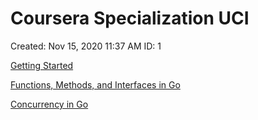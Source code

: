 # Coursera Specialization UCI

Created: Nov 15, 2020 11:37 AM
ID: 1

[Getting Started](readme/Getting%20Started%207424ce990657452582e2b254fe1ae371.md)

[Functions, Methods, and Interfaces in Go](readme/Functions,%20Methods,%20and%20Interfaces%20in%20Go%20aced802d6e0e455bb8f3e9ead58619f1.md)

[Concurrency in Go](readme/Concurrency%20in%20Go%20fdc71d2edeff4c86b1c28d4882ee7015.md)